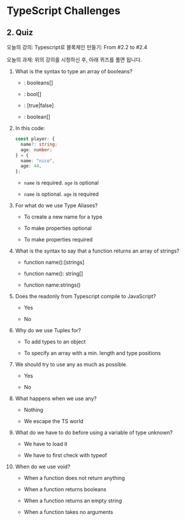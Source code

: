 # TypeScript Challenges

## 2. Quiz

오늘의 강의: Typescript로 블록체인 만들기: From #2.2 to #2.4

오늘의 과제: 위의 강의를 시청하신 후, 아래 퀴즈를 풀면 됩니다.

1. What is the syntax to type an array of booleans?

   - : booleans[]

   - : bool[]

   - : [true|false]

   - : boolean[]

2. In this code:

   ```ts
   const player: {
     name?: string;
     age: number;
   } = {
     name: "nico",
     age: 44,
   };
   ```

   - `name` is required. `age` is optional

   - `name` is optional. `age` is required

3. For what do we use Type Aliases?

   - To create a new name for a type

   - To make properties optional

   - To make properties required

4. What is the syntax to say that a function returns an array of strings?

   - function name():[strings]

   - function name(): string[]

   - function name:strings()

5. Does the readonly from Typescript compile to JavaScript?

   - Yes

   - No

6. Why do we use Tuples for?

   - To add types to an object

   - To specify an array with a min. length and type positions

7. We should try to use any as much as possible.

   - Yes

   - No

8. What happens when we use any?

   - Nothing

   - We escape the TS world

9. What do we have to do before using a variable of type unknown?

   - We have to load it

   - We have to first check with typeof

10. When do we use void?

    - When a function does not return anything

    - When a function returns booleans

    - When a function returns an empty string

    - When a function takes no arguments
